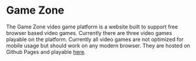 # Game Zone

The Game Zone video game platform is a website built to support free browser based video games. Currently there are three video games playable on the platform. Currently all video games are not optimized for mobile usage but should work on any modern browser. They are hosted on Github Pages and playable [here](https://shane-lester99.github.io/Game-Zone/).
